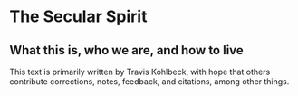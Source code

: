 # The Secular Spirit
## What this is, who we are, and how to live
This text is primarily written by Travis Kohlbeck, with hope that others contribute corrections, notes, feedback, and citations, among other things.
